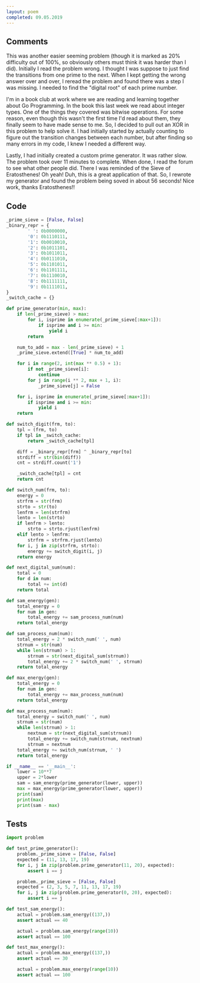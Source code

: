 ```yaml
---
layout: poem
completed: 09.05.2019
---
```


## Comments

This was another easier seeming problem (though it is marked as 20% difficulty
out of 100%, so obviously others must think it was harder than I did).
Initially I read the problem wrong.  I thought I was suppose to just find the
transitions from one prime to the next.  When I kept getting the wrong answer
over and over, I reread the problem and found there was a step I was missing.
I needed to find the "digital root" of each prime number.

I'm in a book club at work where we are reading and learning together about Go
Programming.  In the book this last week we read about integer types.  One of
the things they covered was bitwise operations.  For some reason, even though
this wasn't the first time I'd read about them, they finally seem to have made
sense to me.  So, I decided to pull out an XOR in this problem to help solve
it.  I had initially started by actually counting to figure out the transition
changes between each number, but after finding so many errors in my code, I
knew I needed a different way.

Lastly, I had initially created a custom prime generator.  It was rather slow.
The problem took over 11 minutes to complete.  When done, I read the forum to
see what other people did.  There I was reminded of the Sieve of Eratosthenes!
Oh yeah!  Duh, this is a great application of that.  So, I rewrote my generator
and found the problem being soved in about 56 seconds!  Nice work, thanks
Eratosthenes!!

## Code

```python
_prime_sieve = [False, False]
_binary_repr = {
        ' ': 0b0000000,
        '0': 0b1110111,
        '1': 0b0010010,
        '2': 0b1011101,
        '3': 0b1011011,
        '4': 0b0111010,
        '5': 0b1101011,
        '6': 0b1101111,
        '7': 0b1110010,
        '8': 0b1111111,
        '9': 0b1111011,
}
_switch_cache = {}

def prime_generator(min, max):
    if len(_prime_sieve) > max:
        for i, isprime in enumerate(_prime_sieve[:max+1]):
            if isprime and i >= min:
                yield i
        return

    num_to_add = max - len(_prime_sieve) + 1
    _prime_sieve.extend([True] * num_to_add)

    for i in range(2, int(max ** 0.5) + 1):
        if not _prime_sieve[i]:
            continue
        for j in range(i ** 2, max + 1, i):
            _prime_sieve[j] = False

    for i, isprime in enumerate(_prime_sieve[:max+1]):
        if isprime and i >= min:
            yield i
    return

def switch_digit(frm, to):
    tpl = (frm, to)
    if tpl in _switch_cache:
        return _switch_cache[tpl]

    diff = _binary_repr[frm] ^ _binary_repr[to]
    strdiff = str(bin(diff))
    cnt = strdiff.count('1')

    _switch_cache[tpl] = cnt
    return cnt

def switch_num(frm, to):
    energy = 0
    strfrm = str(frm)
    strto = str(to)
    lenfrm = len(strfrm)
    lento = len(strto)
    if lenfrm > lento:
        strto = strto.rjust(lenfrm)
    elif lento > lenfrm:
        strfrm = strfrm.rjust(lento)
    for i, j in zip(strfrm, strto):
        energy += switch_digit(i, j)
    return energy

def next_digital_sum(num):
    total = 0
    for d in num:
        total += int(d)
    return total

def sam_energy(gen):
    total_energy = 0
    for num in gen:
        total_energy += sam_process_num(num)
    return total_energy

def sam_process_num(num):
    total_energy = 2 * switch_num(' ', num)
    strnum = str(num)
    while len(strnum) > 1:
        strnum = str(next_digital_sum(strnum))
        total_energy += 2 * switch_num(' ', strnum)
    return total_energy

def max_energy(gen):
    total_energy = 0
    for num in gen:
        total_energy += max_process_num(num)
    return total_energy

def max_process_num(num):
    total_energy = switch_num(' ', num)
    strnum = str(num)
    while len(strnum) > 1:
        nextnum = str(next_digital_sum(strnum))
        total_energy += switch_num(strnum, nextnum)
        strnum = nextnum
    total_energy += switch_num(strnum, ' ')
    return total_energy

if __name__ == '__main__':
    lower = 10**7
    upper = 2*lower
    sam = sam_energy(prime_generator(lower, upper))
    max = max_energy(prime_generator(lower, upper))
    print(sam)
    print(max)
    print(sam - max)
```

## Tests

```python
import problem

def test_prime_generator():
    problem._prime_sieve = [False, False]
    expected = (11, 13, 17, 19)
    for i, j in zip(problem.prime_generator(11, 20), expected):
        assert i == j

    problem._prime_sieve = [False, False]
    expected = (2, 3, 5, 7, 11, 13, 17, 19)
    for i, j in zip(problem.prime_generator(0, 20), expected):
        assert i == j

def test_sam_energy():
    actual = problem.sam_energy((137,))
    assert actual == 40

    actual = problem.sam_energy(range(10))
    assert actual == 100

def test_max_energy():
    actual = problem.max_energy((137,))
    assert actual == 30

    actual = problem.max_energy(range(10))
    assert actual == 100
```
